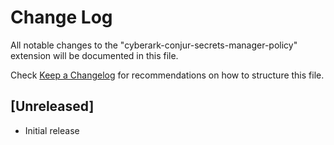 # Change Log

All notable changes to the "cyberark-conjur-secrets-manager-policy" extension will be documented in this file.

Check [Keep a Changelog](http://keepachangelog.com/) for recommendations on how to structure this file.

## [Unreleased]

- Initial release